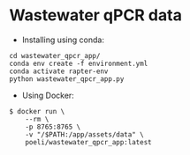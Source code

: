 # Wastewater qPCR data

 - Installing using conda:

```
cd wastewater_qpcr_app/
conda env create -f environment.yml
conda activate rapter-env
python wastewater_qpcr_app.py
```

- Using Docker:

```
$ docker run \
    --rm \
    -p 8765:8765 \
    -v "/$PATH:/app/assets/data" \
    poeli/wastewater_qpcr_app:latest
```
